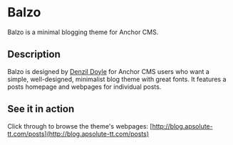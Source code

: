 # Balzo
Balzo is a minimal blogging theme for Anchor CMS.

## Description
Balzo is designed by [Denzil Doyle](www.denzildoyle.me) for Anchor CMS users who want a simple, well-designed, minimalist blog theme with great fonts. It features a posts homepage and webpages for individual posts. 

## See it in action
Click through to browse the theme's webpages: [http://blog.apsolute-tt.com/posts](http://blog.apsolute-tt.com/posts)
